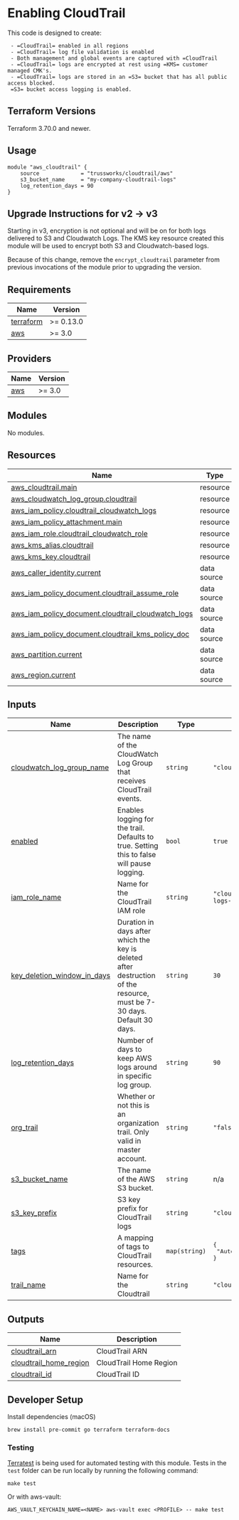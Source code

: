 
# Enabling CloudTrail

This code is designed to create: 
```text
 - =CloudTrail= enabled in all regions
 - =CloudTrail= log file validation is enabled
 - Both management and global events are captured with =CloudTrail
 - =CloudTrail= logs are encrypted at rest using =KMS= customer managed CMK's. 
 - =CloudTrail= logs are stored in an =S3= bucket that has all public access blocked. 
 =S3= bucket access logging is enabled. 
```
## Terraform Versions

Terraform 3.70.0 and newer.


## Usage

```hcl
module "aws_cloudtrail" {
    source             = "trussworks/cloudtrail/aws"
    s3_bucket_name     = "my-company-cloudtrail-logs"
    log_retention_days = 90
}
```

## Upgrade Instructions for v2 -> v3

Starting in v3, encryption is not optional and will be on for both logs
delivered to S3 and Cloudwatch Logs. The KMS key resource created this
module will be used to encrypt both S3 and Cloudwatch-based logs.

Because of this change, remove the `encrypt_cloudtrail` parameter from
previous invocations of the module prior to upgrading the version.

<!-- BEGINNING OF PRE-COMMIT-TERRAFORM DOCS HOOK -->
## Requirements

| Name | Version |
|------|---------|
| <a name="requirement_terraform"></a> [terraform](#requirement\_terraform) | >= 0.13.0 |
| <a name="requirement_aws"></a> [aws](#requirement\_aws) | >= 3.0 |

## Providers

| Name | Version |
|------|---------|
| <a name="provider_aws"></a> [aws](#provider\_aws) | >= 3.0 |

## Modules

No modules.

## Resources

| Name | Type |
|------|------|
| [aws_cloudtrail.main](https://registry.terraform.io/providers/hashicorp/aws/latest/docs/resources/cloudtrail) | resource |
| [aws_cloudwatch_log_group.cloudtrail](https://registry.terraform.io/providers/hashicorp/aws/latest/docs/resources/cloudwatch_log_group) | resource |
| [aws_iam_policy.cloudtrail_cloudwatch_logs](https://registry.terraform.io/providers/hashicorp/aws/latest/docs/resources/iam_policy) | resource |
| [aws_iam_policy_attachment.main](https://registry.terraform.io/providers/hashicorp/aws/latest/docs/resources/iam_policy_attachment) | resource |
| [aws_iam_role.cloudtrail_cloudwatch_role](https://registry.terraform.io/providers/hashicorp/aws/latest/docs/resources/iam_role) | resource |
| [aws_kms_alias.cloudtrail](https://registry.terraform.io/providers/hashicorp/aws/latest/docs/resources/kms_alias) | resource |
| [aws_kms_key.cloudtrail](https://registry.terraform.io/providers/hashicorp/aws/latest/docs/resources/kms_key) | resource |
| [aws_caller_identity.current](https://registry.terraform.io/providers/hashicorp/aws/latest/docs/data-sources/caller_identity) | data source |
| [aws_iam_policy_document.cloudtrail_assume_role](https://registry.terraform.io/providers/hashicorp/aws/latest/docs/data-sources/iam_policy_document) | data source |
| [aws_iam_policy_document.cloudtrail_cloudwatch_logs](https://registry.terraform.io/providers/hashicorp/aws/latest/docs/data-sources/iam_policy_document) | data source |
| [aws_iam_policy_document.cloudtrail_kms_policy_doc](https://registry.terraform.io/providers/hashicorp/aws/latest/docs/data-sources/iam_policy_document) | data source |
| [aws_partition.current](https://registry.terraform.io/providers/hashicorp/aws/latest/docs/data-sources/partition) | data source |
| [aws_region.current](https://registry.terraform.io/providers/hashicorp/aws/latest/docs/data-sources/region) | data source |

## Inputs

| Name | Description | Type | Default | Required |
|------|-------------|------|---------|:--------:|
| <a name="input_cloudwatch_log_group_name"></a> [cloudwatch\_log\_group\_name](#input\_cloudwatch\_log\_group\_name) | The name of the CloudWatch Log Group that receives CloudTrail events. | `string` | `"cloudtrail-events"` | no |
| <a name="input_enabled"></a> [enabled](#input\_enabled) | Enables logging for the trail. Defaults to true. Setting this to false will pause logging. | `bool` | `true` | no |
| <a name="input_iam_role_name"></a> [iam\_role\_name](#input\_iam\_role\_name) | Name for the CloudTrail IAM role | `string` | `"cloudtrail-cloudwatch-logs-role"` | no |
| <a name="input_key_deletion_window_in_days"></a> [key\_deletion\_window\_in\_days](#input\_key\_deletion\_window\_in\_days) | Duration in days after which the key is deleted after destruction of the resource, must be 7-30 days.  Default 30 days. | `string` | `30` | no |
| <a name="input_log_retention_days"></a> [log\_retention\_days](#input\_log\_retention\_days) | Number of days to keep AWS logs around in specific log group. | `string` | `90` | no |
| <a name="input_org_trail"></a> [org\_trail](#input\_org\_trail) | Whether or not this is an organization trail. Only valid in master account. | `string` | `"false"` | no |
| <a name="input_s3_bucket_name"></a> [s3\_bucket\_name](#input\_s3\_bucket\_name) | The name of the AWS S3 bucket. | `string` | n/a | yes |
| <a name="input_s3_key_prefix"></a> [s3\_key\_prefix](#input\_s3\_key\_prefix) | S3 key prefix for CloudTrail logs | `string` | `"cloudtrail"` | no |
| <a name="input_tags"></a> [tags](#input\_tags) | A mapping of tags to CloudTrail resources. | `map(string)` | <pre>{<br>  "Automation": "Terraform"<br>}</pre> | no |
| <a name="input_trail_name"></a> [trail\_name](#input\_trail\_name) | Name for the Cloudtrail | `string` | `"cloudtrail"` | no |

## Outputs

| Name | Description |
|------|-------------|
| <a name="output_cloudtrail_arn"></a> [cloudtrail\_arn](#output\_cloudtrail\_arn) | CloudTrail ARN |
| <a name="output_cloudtrail_home_region"></a> [cloudtrail\_home\_region](#output\_cloudtrail\_home\_region) | CloudTrail Home Region |
| <a name="output_cloudtrail_id"></a> [cloudtrail\_id](#output\_cloudtrail\_id) | CloudTrail ID |
<!-- END OF PRE-COMMIT-TERRAFORM DOCS HOOK -->

## Developer Setup

Install dependencies (macOS)

```shell
brew install pre-commit go terraform terraform-docs
```

### Testing

[Terratest](https://github.com/gruntwork-io/terratest) is being used for
automated testing with this module. Tests in the `test` folder can be run
locally by running the following command:

```text
make test
```

Or with aws-vault:

```text
AWS_VAULT_KEYCHAIN_NAME=<NAME> aws-vault exec <PROFILE> -- make test
```
